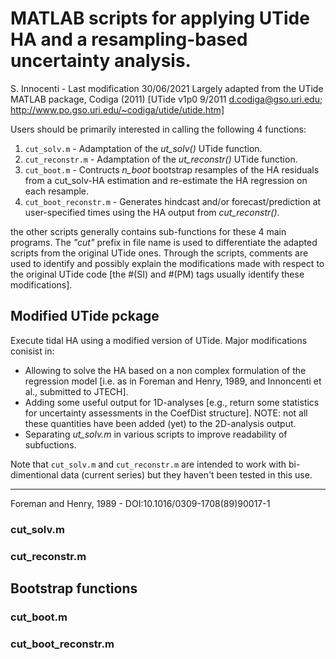 # MATLAB scripts for applying UTide HA and a resampling-based uncertainty analysis. 
S. Innocenti - Last modification 30/06/2021
Largely adapted from the UTide MATLAB package, Codiga (2011)
[UTide v1p0 9/2011 d.codiga@gso.uri.edu; http://www.po.gso.uri.edu/~codiga/utide/utide.htm]

Users should be primarily interested in calling the following 4 functions:
1. `cut_solv.m`     - Adamptation of the *_ut_solv()_* UTide function. 
2. `cut_reconstr.m` - Adamptation of the *_ut_reconstr()_* UTide function.
3. `cut_boot.m`     - Contructs *_n_boot_* bootstrap resamples of the HA residuals from a cut_solv-HA estimation and re-estimate the HA regression on each resample. 
4. `cut_boot_reconstr.m` - Generates hindcast and/or forecast/prediction at user-specified times
using the HA output from *_cut_reconstr()_*.

the other scripts generally contains sub-functions for these 4 main programs. 
The *_"cut"_* prefix in file name is used to differentiate the adapted scripts from the original UTide ones. Through the scripts, comments are used to identify and possibly explain the modifications made 
with respect to the original UTide code [the #(SI) and #(PM) tags usually identify these modifications]. 



## Modified UTide pckage
Execute tidal HA using a modified version of UTide. 
Major modifications conisist in:
* Allowing to solve the HA based on a non complex formulation of the regression model 
[i.e. as in Foreman and Henry, 1989, and Innoncenti et al., submitted to JTECH].
*  Adding some useful output for 1D-analyses [e.g., return some statistics for uncertainty assessments in the CoefDist structure]. NOTE: not all these quantities have been added (yet) to the 2D-analysis output.
* Separating *_ut_solv.m_* in various scripts to improve readability of subfuctions.

Note that `cut_solv.m` and  `cut_reconstr.m` are intended to work with bi-dimentional data (current series) but they haven't been tested in this use. 

---- 
Foreman and Henry, 1989 - DOI:10.1016/0309-1708(89)90017-1


### cut_solv.m 
### cut_reconstr.m 

## Bootstrap functions

### cut_boot.m 
### cut_boot_reconstr.m 